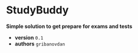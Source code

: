 # StudyBuddy
**Simple solution to get prepare for exams and tests**

- **version** `0.1`
- **authors** `gribanovdan`
